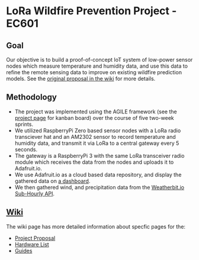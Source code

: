 # LoRa Wildfire Prevention Project - EC601

## Goal
Our objective is to build a proof-of-concept IoT system of low-power sensor nodes which measure temperature and humidity data, and use this data to refine the remote sensing data to improve on existing wildfire prediction models. See the [original proposal in the wiki](https://github.com/ianjchadwick/LoRaWildfirePrevention-EC601Project/wiki/Project-Proposal) for more details.

## Methodology
* The project was implemented using the AGILE framework (see the [project page](https://github.com/ianjchadwick/LoRaWildfirePrevention-EC601Project/projects/1) for kanban board) over the course of five two-week sprints.
* We utilized RaspberryPi Zero based sensor nodes with a LoRa radio transciever hat and an AM2302 sensor to record temperature and humidity data, and transmit it via LoRa to a central gateway every 5 seconds. 
* The gateway is a RaspberryPi 3 with the same LoRa transceiver radio module which receives the data from the nodes and uploads it to Adafruit.io. 
* We use Adafruit.io as a cloud based data repository, and display the gathered data on [a dashboard](https://io.adafruit.com/IanJChadwick/dashboards/lora-wildfire-project).
* We then gathered wind, and precipitation data from the [Weatherbit.io Sub-Hourly API](https://www.weatherbit.io/api/weather-history-subhourly).

## [Wiki](https://github.com/ianjchadwick/LoRaWildfirePrevention-EC601Project/wiki) 
The wiki page has more detailed information about specfic pages for the:
* [Project Proposal](https://github.com/ianjchadwick/LoRaWildfirePrevention-EC601Project/wiki/Project-Proposal)
* [Hardware List](https://github.com/ianjchadwick/LoRaWildfirePrevention-EC601Project/wiki/Hardware)
* [Guides](https://github.com/ianjchadwick/LoRaWildfirePrevention-EC601Project/wiki/Guides)
